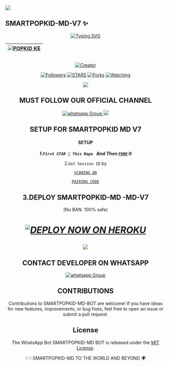 <a><img src='https://i.imgur.com/LyHic3i.gif'/></a>
## SMARTPOPKID-MD-V7 ✨
<div align="center">
<a href="https://git.io/typing-svg"><img src="https://readme-typing-svg.demolab.com?font=Black+Ops+One&size=50&pause=1000&color=1BAFBAFF&center=true&width=910&height=100&lines=SMARTPOPKID+MD+V7;A+WHATSAPP+BOT;CREATED+BY+POPKID+TECH" alt="Typing SVG" /></a>
  </p>
<div align="center">

| [![POPKID KE](https://telegra.ph/file/cfa5d02b014d15e15ed3c.jpg?lenght=50width=50)](https://github.com/popkid-ke)|
|----|

<p align="center">
  <a href="#"><img src="http://readme-typing-svg.herokuapp.com?color=d1fa02&center=true&vCenter=true&multiline=false&lines=SMARTPOPKID-MD-V7+Is+Safe+on+Heroku" alt="">
</p>
<p align="center">
<a href="#"><img title="Creator" src="https://img.shields.io/badge/Creator-POPKID TECH-red.svg?style=for-the-badge&logo=github"></a>
<p/>
<p align="center">
<a href="https://github.com/popkid-ke/SMARTPOPKID-MD? tab=followers"><img title="Followers" src="https://img.shields.io/github/followers/Popkidtech?label=Followers&style=social"></a>
<a href="https://github.com/popkid-ke/SMARTPOPKID-MD /stargazers/"><img title="STARS" src="https://img.shields.io/github/stars/popkid-ke/SMARTPOPKID-MD ?&style=social"></a>
<a href="https://github.com/popkid-ke /SMARTPOPKID-MD /network/members"><img title="Forks" src="https://img.shields.io/github/forks/popkid-ke/SMARTPOPKID-MD ?style=social"></a>
<a href="https://github.com/popkid-ke /SMARTPOPKID-MD /watchers"><img title="Watching" src="https://img.shields.io/github/watchers/popkid-ke /SMARTPOPKID-MD ?label=Watching&style=social"></a>

  <a><img src='https://i.imgur.com/LyHic3i.gif'/></a>
  
  ## MUST FOLLOW OUR OFFICIAL CHANNEL
<a href="https://whatsapp.com/channel/0029VaRHDBKKmCPKp9B2uH2F" target="_blank">
    <img alt="whatsapp Group" src="https://img.shields.io/badge/ Whatsapp Support Channel -25D366?style=for-the-badge&logo=whatsapp&logoColor=white" />
  </a>
<a><img src='https://i.imgur.com/LyHic3i.gif'/></a>

## SETUP FOR SMARTPOPKID MD V7
#### SETUP 

***1.`First STAR 🌟 This Repo ` And Then [`FORK`](https://github.com/popkid-ke/SMARTPOPKID-MD/fork) It***

2.`Get Session ID` by 

[`SCANING QR`](https://popkidmd-newsessions-6a5e4792ca86.herokuapp.com/qr) 
    
[`PAIRING CODE`](https://popkidmd-newsessions-6a5e4792ca86.herokuapp.com/pair)

## 3.DEPLOY SMARTPOPKID-MD -MD-V7
(No BAN. 100% safe) 
<h1 align="center">
 
 ***[![DEPLOY NOW ON HEROKU](https://www.herokucdn.com/deploy/button.svg)](https://dashboard.heroku.com/new?button-url=https://github.com/popkid-ke/SMARTPOPKID-MD&template=https://github.com/popkid-ke/SMARTPOPKID-MD.git)***

 <a><img src='https://i.imgur.com/LyHic3i.gif'/></a>

 ## CONTACT DEVELOPER ON WHATSAPP 
 
<a href="https://wa.me/254111385747 " target="_blank">
    <img alt="whatsapp Group" src="https://img.shields.io/badge/ Popkid Tech contact -25D366?style=for-the-badge&logo=whatsapp&logoColor=white" />
  </a> 
</p>

## CONTRIBUTIONS

Contributions to SMARTPOPKID-MD-BOT are welcome! If you have ideas for new features, improvements, or bug fixes, feel free to open an issue or submit a pull request. <br>

## License

The WhatsApp Bot SMARTPOPKID-MD BOT is released under the [MIT License](https://opensource.org/licenses/MIT).

✨✨SMARTPOPKID-MD TO THE WORLD AND BEYOND 🌍
